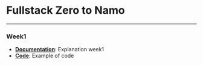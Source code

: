 <h1> Fullstack Zero to Namo </h1>

---
<h3> Week1 </h3>

- **[Documentation](Week1/Week1.md)**: Explanation week1
- **[Code](Week1/index.html)**: Example of code
